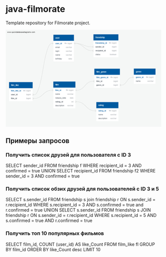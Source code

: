 # java-filmorate
Template repository for Filmorate project.

![Схема базы данных](https://github.com/mvinogradovHub/java-filmorate/blob/main/QuickDBD-Free%20Diagram.png)

## Примеры запросов

### Получить список друзей для пользователя с ID 3
SELECT
    sender_id
FROM
    friendship f
WHERE
    recipient_id  = 3
    AND confirmed = true
UNION
SELECT
    recipient_id
FROM
    friendship f2
WHERE
    sender_id     = 3
    AND confirmed = true
    
### Получить список обзих друзей для пользователей с ID 3 и 5
SELECT
    s.sender_id
FROM
    friendship s
join friendship r ON s.sender_id = r.recipient_id 
WHERE
    s.recipient_id  = 3
    AND s.confirmed = true
    and r.confirmed = true
UNION
SELECT
    s.sender_id
FROM
    friendship s
JOIN friendship r ON s.sender_id = r.recipient_id 
WHERE
    s.recipient_id  = 5
    AND s.confirmed = true
    AND r.confirmed = true
    
### Получить топ 10 популярных фильмов
SELECT
    film_id,
    COUNT (user_id) AS like_Count
FROM
    film_like fl
GROUP BY
    film_id
ORDER BY
    like_Count desc 
LIMIT 10
